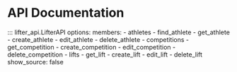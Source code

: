 # API Documentation

::: lifter_api.LifterAPI
    options:
      members:
        - athletes
        - find_athlete
        - get_athlete
        - create_athlete
        - edit_athlete
        - delete_athlete
        - competitions
        - get_competition
        - create_competition
        - edit_competition
        - delete_competition
        - lifts
        - get_lift
        - create_lift
        - edit_lift
        - delete_lift
      show_source: false
